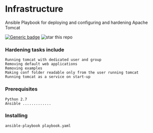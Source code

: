 # Infrastructure
Ansible Playbook for deploying and configuring and hardening Apache Tomcat

[![Generic badge](https://img.shields.io/badge/Ansible-Tomcat-<COLOR>.svg)](https://shields.io/)
![star this repo](http://githubbadges.com/star.svg?user=arisath&repo=Infrastructure)

### Hardening tasks include
```
Running tomcat with dedicated user and group
Removing default web applications
Removing examples
Making conf folder readable only from the user running tomcat
Running tomcat as a service on start-up
```

### Prerequisites
```
Python 2.7
Ansible .............
```

### Installing
```
ansible-playbook playbook.yaml
```




